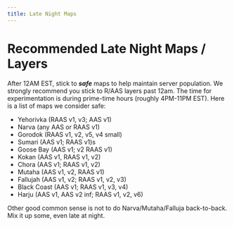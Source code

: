 ```yaml
---
title: Late Night Maps
---
```


# Recommended Late Night Maps / Layers

After 12AM EST, stick to ***safe*** maps to help maintain server population. We strongly recommend you stick to R/AAS layers past 12am. The time for experimentation is during prime-time hours (roughly 4PM-11PM EST). Here is a list of maps we consider safe:

* Yehorivka (RAAS v1, v3; AAS v1)
* Narva (any AAS or  RAAS v1)
* Gorodok (RAAS v1, v2, v5, v4 small)
* Sumari (AAS v1; RAAS v1)s
* Goose Bay (AAS v1; v2 RAAS v1)
* Kokan (AAS v1, RAAS v1, v2)
* Chora (AAS v1; RAAS v1, v2)
* Mutaha (AAS v1, v2, RAAS v1)
* Fallujah (AAS v1, v2; RAAS v1, v2, v3)
* Black Coast (AAS v1; RAAS v1, v3, v4)
* Harju (AAS v1, AAS v2 inf; RAAS v1, v2, v6)

Other good common sense is not to do Narva/Mutaha/Falluja back-to-back.  Mix it up some, even late at night.